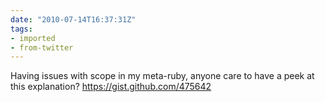 ```yaml
---
date: "2010-07-14T16:37:31Z"
tags:
- imported
- from-twitter
---
```

Having issues with scope in my meta-ruby, anyone care to have a peek at this explanation? https://gist.github.com/475642
